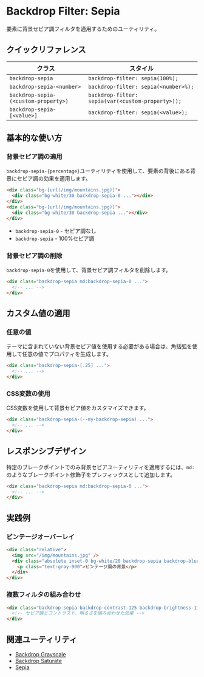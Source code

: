 # Backdrop Filter: Sepia

要素に背景セピア調フィルタを適用するためのユーティリティ。

## クイックリファレンス

| クラス | スタイル |
|--------|---------|
| `backdrop-sepia` | `backdrop-filter: sepia(100%);` |
| `backdrop-sepia-<number>` | `backdrop-filter: sepia(<number>%);` |
| `backdrop-sepia-(<custom-property>)` | `backdrop-filter: sepia(var(<custom-property>));` |
| `backdrop-sepia-[<value>]` | `backdrop-filter: sepia(<value>);` |

## 基本的な使い方

### 背景セピア調の適用

`backdrop-sepia-{percentage}`ユーティリティを使用して、要素の背後にある背景にセピア調の効果を適用します。

```html
<div class="bg-[url(/img/mountains.jpg)]">
  <div class="bg-white/30 backdrop-sepia-0 ..."></div>
</div>
<div class="bg-[url(/img/mountains.jpg)]">
  <div class="bg-white/30 backdrop-sepia ..."></div>
</div>
```

- `backdrop-sepia-0` - セピア調なし
- `backdrop-sepia` - 100%セピア調

### 背景セピア調の削除

`backdrop-sepia-0`を使用して、背景セピア調フィルタを削除します。

```html
<div class="backdrop-sepia md:backdrop-sepia-0 ...">
  <!-- ... -->
</div>
```

## カスタム値の適用

### 任意の値

テーマに含まれていない背景セピア値を使用する必要がある場合は、角括弧を使用して任意の値でプロパティを生成します。

```html
<div class="backdrop-sepia-[.25] ...">
  <!-- ... -->
</div>
```

### CSS変数の使用

CSS変数を使用して背景セピア値をカスタマイズできます。

```html
<div class="backdrop-sepia-(--my-backdrop-sepia) ...">
  <!-- ... -->
</div>
```

## レスポンシブデザイン

特定のブレークポイントでのみ背景セピアユーティリティを適用するには、`md:`のようなブレークポイント修飾子をプレフィックスとして追加します。

```html
<div class="backdrop-sepia md:backdrop-sepia-0 ...">
  <!-- ... -->
</div>
```

## 実践例

### ビンテージオーバーレイ

```html
<div class="relative">
  <img src="/img/mountains.jpg" />
  <div class="absolute inset-0 bg-white/20 backdrop-sepia backdrop-blur-sm">
    <p class="text-gray-900">ビンテージ風の背景</p>
  </div>
</div>
```

### 複数フィルタの組み合わせ

```html
<div class="backdrop-sepia backdrop-contrast-125 backdrop-brightness-110 ...">
  <!-- セピア調とコントラスト、明るさを組み合わせた効果 -->
</div>
```

## 関連ユーティリティ

- [Backdrop Grayscale](/docs/backdrop-grayscale)
- [Backdrop Saturate](/docs/backdrop-saturate)
- [Sepia](/docs/sepia)
